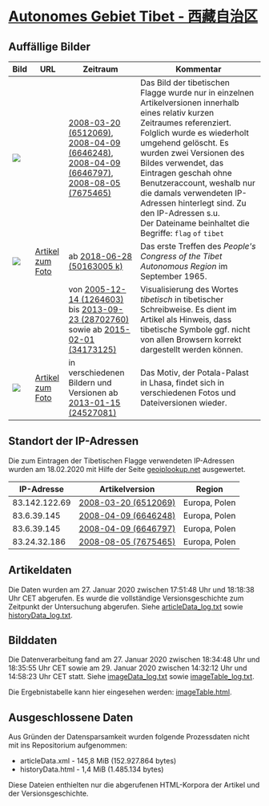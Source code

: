 # [Autonomes Gebiet Tibet - 西藏自治区](https://zh.wikipedia.org/wiki/%E8%A5%BF%E8%97%8F%E8%87%AA%E6%B2%BB%E5%8C%BA)

## Auffällige Bilder

| Bild | URL | Zeitraum | Kommentar |
| - | - | - | - |
| ![](https://upload.wikimedia.org/wikipedia/commons/thumb/3/3c/Flag_of_Tibet.svg/300px-Flag_of_Tibet.svg.png) | | [2008-03-20 (6512069)](https://zh.wikipedia.org/w/index.php?oldid=6512069),<br/>[2008-04-09 (6646248)](https://zh.wikipedia.org/w/index.php?oldid=6646248),<br/>[2008-04-09 (6646797)](https://zh.wikipedia.org/w/index.php?oldid=6646797),<br/>[2008-08-05 (7675465)](https://zh.wikipedia.org/w/index.php?oldid=7675465) | Das Bild der tibetischen Flagge wurde nur in einzelnen Artikelversionen innerhalb eines relativ kurzen Zeitraumes referenziert. Folglich wurde es wiederholt umgehend gelöscht. Es wurden zwei Versionen des Bildes verwendet, das Eintragen geschah ohne Benutzeraccount, weshalb nur die damals verwendeten IP-Adressen hinterlegt sind. Zu den IP-Adressen s.u.<br/>Der Dateiname beinhaltet die Begriffe: `flag` `of` `tibet` |
| ![](https://upload.wikimedia.org/wikipedia/commons/thumb/b/b9/1965-11_1965%E5%B9%B49%E6%9C%88_%E8%A5%BF%E8%97%8F%E8%87%AA%E6%B2%BB%E5%8C%BA%E7%AC%AC%E4%B8%80%E5%B1%8A%E4%BA%BA%E5%A4%A7%E7%AC%AC%E4%B8%80%E6%AC%A1%E4%BC%9A%E8%AE%AE.jpg/220px-1965-11_1965%E5%B9%B49%E6%9C%88_%E8%A5%BF%E8%97%8F%E8%87%AA%E6%B2%BB%E5%8C%BA%E7%AC%AC%E4%B8%80%E5%B1%8A%E4%BA%BA%E5%A4%A7%E7%AC%AC%E4%B8%80%E6%AC%A1%E4%BC%9A%E8%AE%AE.jpg) | [Artikel zum Foto](https://zh.wikipedia.org/w/index.php?oldid=50163005#/media/File:1965-11_1965%E5%B9%B49%E6%9C%88_%E8%A5%BF%E8%97%8F%E8%87%AA%E6%B2%BB%E5%8C%BA%E7%AC%AC%E4%B8%80%E5%B1%8A%E4%BA%BA%E5%A4%A7%E7%AC%AC%E4%B8%80%E6%AC%A1%E4%BC%9A%E8%AE%AE.jpg) | ab [2018-06-28 (50163005 k)](https://zh.wikipedia.org/w/index.php?oldid=50163005) | Das erste Treffen des *People's Congress of the Tibet Autonomous Region* im September 1965. |
|                                                              | | von [2005-12-14 (1264603)](https://zh.wikipedia.org/w/index.php?oldid=1264603)<br/>bis [2013-09-23 (28702760)](https://zh.wikipedia.org/w/index.php?oldid=28702760)<br/>sowie ab [2015-02-01 (34173125)](https://zh.wikipedia.org/w/index.php?oldid=34173125) | Visualisierung des Wortes *tibetisch* in tibetischer Schreibweise. Es dient im Artikel als Hinweis, dass tibetische Symbole ggf. nicht von allen Browsern korrekt dargestellt werden können. |
| ![](https://upload.wikimedia.org/wikipedia/commons/thumb/d/dd/Potala_Palace%2C_August_2009.jpg/250px-Potala_Palace%2C_August_2009.jpg) | [Artikel zum Foto](https://zh.wikipedia.org/wiki/%E8%A5%BF%E8%97%8F%E8%87%AA%E6%B2%BB%E5%8C%BA#/media/File:Potala_Palace,_August_2009.jpg) | in verschiedenen Bildern und Versionen ab [2013-01-15 (24527081)](https://zh.wikipedia.org/w/index.php?oldid=24527081) | Das Motiv, der Potala-Palast in Lhasa, findet sich in verschiedenen Fotos und Dateiversionen wieder. |

## Standort der IP-Adressen

Die zum Eintragen der Tibetischen Flagge verwendeten IP-Adressen wurden am 18.02.2020 mit Hilfe der Seite [geoiplookup.net](http://geoiplookup.net/ip-lookup/) ausgewertet.

| IP-Adresse | Artikelversion | Region |
| - | - | - |
| 83.142.122.69 | [2008-03-20 (6512069)](https://zh.wikipedia.org/w/index.php?oldid=6512069) | Europa, Polen |
| 83.6.39.145 | [2008-04-09 (6646248)](https://zh.wikipedia.org/w/index.php?oldid=6646248) | Europa, Polen |
| 83.6.39.145 | [2008-04-09 (6646797)](https://zh.wikipedia.org/w/index.php?oldid=6646797) | Europa, Polen |
| 83.24.32.186 | [2008-08-05 (7675465)](https://zh.wikipedia.org/w/index.php?oldid=7675465) | Europa, Polen |

## Artikeldaten

Die Daten wurden am 27. Januar 2020 zwischen 17:51:48 Uhr und 18:18:38 Uhr CET abgerufen. Es wurde die vollständige Versionsgeschichte zum Zeitpunkt der Untersuchung abgerufen. Siehe [articleData_log.txt](articleData_log.txt) sowie [historyData_log.txt](historyData_log.txt).

## Bilddaten

Die Datenverarbeitung fand am 27. Januar 2020 zwischen 18:34:48 Uhr und 18:35:55 Uhr CET sowie am 29. Januar 2020 zwischen 14:32:12 Uhr und 14:58:23 Uhr CET statt. Siehe [imageData_log.txt](imageData_log.txt) sowie [imageTable_log.txt](imageTable_log.txt).

Die Ergebnistabelle kann hier eingesehen werden: [imageTable.html](imageTable.html).

## Ausgeschlossene Daten

Aus Gründen der Datensparsamkeit wurden folgende Prozessdaten nicht mit ins Repositorium aufgenommen:

- articleData.xml - 145,8 MiB (152.927.864 bytes)
- historyData.html - 1,4 MiB (1.485.134 bytes)

Diese Dateien enthielten nur die abgerufenen HTML-Korpora der Artikel und der Versionsgeschichte.